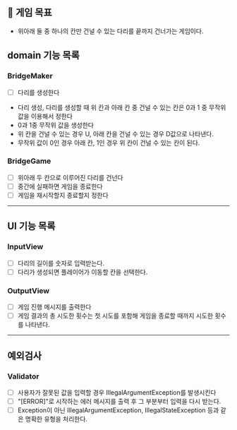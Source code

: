 ## 🚀 게임 목표
- 위아래 둘 중 하나의 칸만 건널 수 있는 다리를 끝까지 건너가는 게임이다.

## domain 기능 목록

### BridgeMaker
 -[ ] 다리를 생성한다
 - 다리 생성, 다리를 생성할 때 위 칸과 아래 칸 중 건널 수 있는 칸은 0과 1 중 무작위 값을 이용해서 정한다
 - 0과 1중 무작위 값을 생성한다
 - 위 칸을 건널 수 있는 경우 U, 아래 칸을 건널 수 있는 경우 D값으로 나타낸다. 
 - 무작위 값이 0인 경우 아래 칸, 1인 경우 위 칸이 건널 수 있는 칸이 된다.

### BridgeGame
 - [ ] 위아래 두 칸으로 이루어진 다리를 건넌다
 - [ ] 중간에 실패하면 게임을 종료한다
 - [ ] 게임을 재시작할지 종료할지 정한다

---

## UI 기능 목록
### InputView
-[ ] 다리의 길이를 숫자로 입력받는다.
-[ ] 다리가 생성되면 플레이어가 이동할 칸을 선택한다.

### OutputView
- [ ] 게임 진행 메시지를 출력한다
- [ ] 게임 결과의 총 시도한 횟수는 첫 시도를 포함해 게임을 종료할 때까지 시도한 횟수를 나타낸다.

---
## 예외검사
### Validator
- [ ] 사용자가 잘못된 값을 입력할 경우 IllegalArgumentException를 발생시킨다 
- [ ] "[ERROR]"로 시작하는 에러 메시지를 출력 후 그 부분부터 입력을 다시 받는다.
- [ ] Exception이 아닌 IllegalArgumentException, IllegalStateException 등과 같은 명확한 유형을 처리한다.